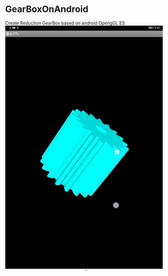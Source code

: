 # GearBoxOnAndroid
Create Reduction GearBox based on android OpengGL ES
![image](image/smallGear.png)
